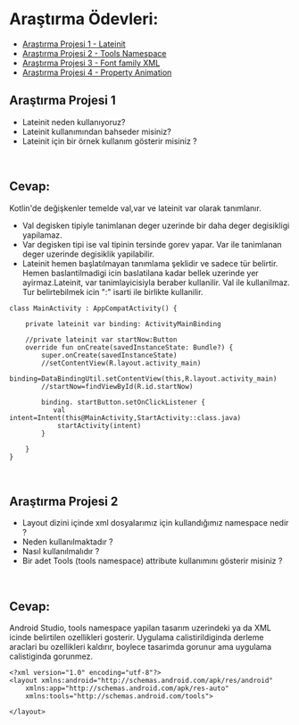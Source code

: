 # Araştırma Ödevleri:

- [Araştırma Projesi 1 - Lateinit](#1)
- [Araştırma Projesi 2 - Tools Namespace](#2)
- [Araştırma Projesi 3 - Font family XML](#3)
- [Araştırma Projesi 4 - Property Animation](#4)



## <a name="1"></a> Araştırma Projesi 1

- Lateinit neden kullanıyoruz?
- Lateinit kullanımından bahseder misiniz?
- Lateinit için bir örnek kullanım gösterir misiniz ?

</br>

## Cevap: 
Kotlin'de değişkenler temelde val,var ve lateinit var olarak tanımlanır.
- Val degisken tipiyle tanimlanan deger uzerinde bir daha deger degisikligi yapilamaz.
- Var degisken tipi ise val tipinin tersinde gorev yapar. Var ile tanimlanan deger uzerinde degisiklik yapilabilir.
- Lateinit hemen başlatılmayan tanımlama şeklidir ve sadece tür belirtir. Hemen baslantilmadigi icin baslatilana kadar bellek uzerinde yer ayirmaz.Lateinit, var tanimlayicisiyla beraber kullanilir. Val ile kullanilmaz. Tur belirtebilmek icin ":" isarti ile birlikte kullanilir.


```
class MainActivity : AppCompatActivity() {

    private lateinit var binding: ActivityMainBinding

    //private lateinit var startNow:Button
    override fun onCreate(savedInstanceState: Bundle?) {
        super.onCreate(savedInstanceState)
        //setContentView(R.layout.activity_main)
        binding=DataBindingUtil.setContentView(this,R.layout.activity_main)
        //startNow=findViewById(R.id.startNow)

        binding. startButton.setOnClickListener {
           val intent=Intent(this@MainActivity,StartActivity::class.java)
            startActivity(intent)
        }

    }
}
```
</br>

## <a name="2"></a> Araştırma Projesi 2


- Layout dizini içinde xml dosyalarımız için kullandığımız namespace nedir ?
- Neden kullanılmaktadır ?
- Nasıl kullanılmalıdır ?
- Bir adet Tools (tools namespace) attribute kullanımını gösterir misiniz ? 

</br>

## Cevap:

Android Studio, tools namespace yapilan tasarım uzerindeki ya da XML icinde belirtilen ozellikleri gosterir. Uygulama calistirildiginda derleme araclari bu ozellikleri kaldırır, boylece tasarimda gorunur ama uygulama calistiginda gorunmez. 

```
<?xml version="1.0" encoding="utf-8"?>
<layout xmlns:android="http://schemas.android.com/apk/res/android"
    xmlns:app="http://schemas.android.com/apk/res-auto"
    xmlns:tools="http://schemas.android.com/tools">

</layout>
```


